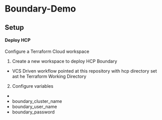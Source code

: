 # Boundary-Demo


## Setup

#### Deploy HCP 
Configure a Terraform Cloud workspace 
1. Create a new workspace to deploy HCP Boundary
- VCS Driven workflow pointed at this repository with hcp directory set ast he Terraform Working Directory
2. Configure variables
- 
- boundary_cluster_name 
- boundary_user_name
- boundary_password